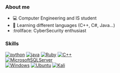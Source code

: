 ### About me
  - 💻 Computer Engineering and IS student
  - 🤖 Learning different languages (C++, C#, Java...)
  - :trollface: CyberSecurity enthusiast

### Skills
[![python](https://img.shields.io/badge/python-3670A0?style=for-the-badge&logo=python&logoColor=ffdd54)]()
[![java](https://img.shields.io/badge/Java-ED8B00?style=for-the-badge&logo=openjdk&logoColor=white)]()
[![Ruby](https://img.shields.io/badge/ruby-%23CC342D.svg?style=for-the-badge&logo=ruby&logoColor=white)]()
[![C++](https://img.shields.io/badge/c++-%2300599C.svg?style=for-the-badge&logo=c%2B%2B&logoColor=white)]()
<br>
[![MicrosoftSQLServer](https://img.shields.io/badge/Microsoft%20SQL%20Server-CC2927?style=for-the-badge&logo=microsoft%20sql%20server&logoColor=white)]()
<br>
[![Windows](https://img.shields.io/badge/Windows-0078D6?style=for-the-badge&logo=windows&logoColor=white)]()
[![Ubuntu](https://img.shields.io/badge/Ubuntu-E95420?style=for-the-badge&logo=ubuntu&logoColor=white)]()
[![Kali](https://img.shields.io/badge/Kali-268BEE?style=for-the-badge&logo=kalilinux&logoColor=white)]()
